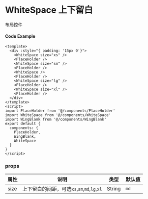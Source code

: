 # WhiteSpace 上下留白

布局控件


#### Code Example
```vue
<template>
  <div :style="{ padding: '15px 0'}">
    <WhiteSpace size="xs" />
    <PlaceHolder />
    <WhiteSpace size="sm" />
    <PlaceHolder />
    <WhiteSpace />
    <PlaceHolder />
    <WhiteSpace size="lg" />
    <PlaceHolder />
    <WhiteSpace size="xl" />
    <PlaceHolder />
  </div>
</template>
<script>
import PlaceHolder from '@/components/PlaceHolder'
import WhiteSpace from '@/components/WhiteSpace'
import WingBlank from '@/components/WingBlank'
export default {
  components: {
    PlaceHolder,
    WingBlank,
    WhiteSpace
  }
}
</script>

```
### props

| 属性 | 说明 | 类型 | 默认值 |
| --- | --- | --- | --- |
| size | 上下留白的间距，可选`xs`,`sm`,`md`,`lg`,`xl` | String | `md` |

<Demo url="https://ladybirddev.github.io/ui-nuclear-mobile-demo/#/white-space" />